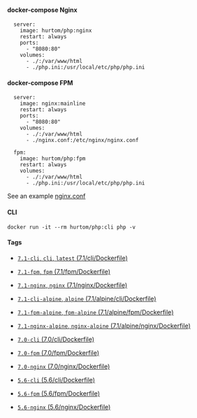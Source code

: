 #### docker-compose Nginx

```
  server:
    image: hurtom/php:nginx
    restart: always
    ports:
      - "8080:80"
    volumes:
      - ./:/var/www/html
      - ./php.ini:/usr/local/etc/php/php.ini
```

#### docker-compose FPM

```
  server:
    image: nginx:mainline
    restart: always
    ports:
      - "8080:80"
    volumes:
      - ./:/var/www/html
      - ./nginx.conf:/etc/nginx/nginx.conf

  fpm:
    image: hurtom/php:fpm
    restart: always
    volumes:
      - ./:/var/www/html
      - ./php.ini:/usr/local/etc/php/php.ini
```

See an example [nginx.conf](https://github.com/hurtom/php/blob/master/7.1/nginx/nginx.conf)

#### CLI

```
docker run -it --rm hurtom/php:cli php -v
```

#### Tags

* [`7.1-cli`, `cli`, `latest` (7.1/cli/Dockerfile)](https://github.com/hurtom/php/blob/master/7.1/cli/Dockerfile)
* [`7.1-fpm`, `fpm` (7.1/fpm/Dockerfile)](https://github.com/hurtom/php/blob/master/7.1/fpm/Dockerfile)
* [`7.1-nginx`, `nginx` (7.1/nginx/Dockerfile)](https://github.com/hurtom/php/blob/master/7.1/nginx/Dockerfile)

* [`7.1-cli-alpine`, `alpine` (7.1/alpine/cli/Dockerfile)](https://github.com/hurtom/php/blob/master/7.1/alpine/cli/Dockerfile)
* [`7.1-fpm-alpine`, `fpm-alpine` (7.1/alpine/fpm/Dockerfile)](https://github.com/hurtom/php/blob/master/7.1/alpine/fpm/Dockerfile)
* [`7.1-nginx-alpine`, `nginx-alpine` (7.1/alpine/nginx/Dockerfile)](https://github.com/hurtom/php/blob/master/7.1/alpine/nginx/Dockerfile)

* [`7.0-cli` (7.0/cli/Dockerfile)](https://github.com/hurtom/php/blob/master/7.0/cli/Dockerfile)
* [`7.0-fpm` (7.0/fpm/Dockerfile)](https://github.com/hurtom/php/blob/master/7.0/fpm/Dockerfile)
* [`7.0-nginx` (7.0/nginx/Dockerfile)](https://github.com/hurtom/php/blob/master/7.0/nginx/Dockerfile)

* [`5.6-cli` (5.6/cli/Dockerfile)](https://github.com/hurtom/php/blob/master/5.6/cli/Dockerfile)
* [`5.6-fpm` (5.6/fpm/Dockerfile)](https://github.com/hurtom/php/blob/master/5.6/fpm/Dockerfile)
* [`5.6-nginx` (5.6/nginx/Dockerfile)](https://github.com/hurtom/php/blob/master/5.6/nginx/Dockerfile)
